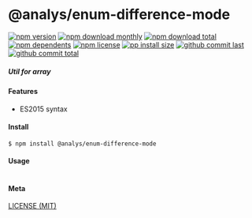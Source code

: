# @analys/enum-difference-mode

[![npm version][badge-npm-version]][url-npm]
[![npm download monthly][badge-npm-download-monthly]][url-npm]
[![npm download total][badge-npm-download-total]][url-npm]
[![npm dependents][badge-npm-dependents]][url-github]
[![npm license][badge-npm-license]][url-npm]
[![pp install size][badge-pp-install-size]][url-pp]
[![github commit last][badge-github-last-commit]][url-github]
[![github commit total][badge-github-commit-count]][url-github]

[//]: <> (Shields)
[badge-npm-version]: https://flat.badgen.net/npm/cell/@analys/enum-difference-mode
[badge-npm-download-monthly]: https://flat.badgen.net/npm/dm/@analys/enum-difference-mode
[badge-npm-download-total]:https://flat.badgen.net/npm/dt/@analys/enum-difference-mode
[badge-npm-dependents]: https://flat.badgen.net/npm/dependents/@analys/enum-difference-mode
[badge-npm-license]: https://flat.badgen.net/npm/license/@analys/enum-difference-mode
[badge-pp-install-size]: https://flat.badgen.net/packagephobia/install/@analys/enum-difference-mode
[badge-github-last-commit]: https://flat.badgen.net/github/last-commit/hoyeungw/vect
[badge-github-commit-count]: https://flat.badgen.net/github/commits/hoyeungw/vect

[//]: <> (Link)
[url-npm]: https://npmjs.org/package/@analys/enum-difference-mode
[url-pp]: https://packagephobia.now.sh/result?p=@analys/enum-difference-mode
[url-github]: https://github.com/hoyeungw/vect

##### Util for array

#### Features

- ES2015 syntax

#### Install
```console
$ npm install @analys/enum-difference-mode
```

#### Usage
```js
```

#### Meta
[LICENSE (MIT)](LICENSE)
